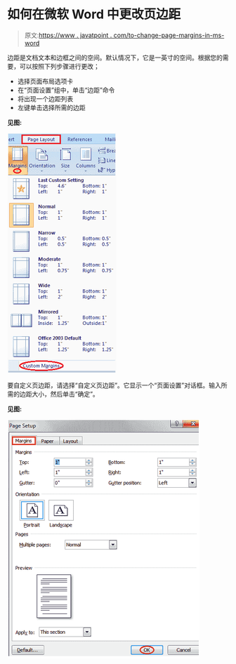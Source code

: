 # 如何在微软 Word 中更改页边距

> 原文:[https://www . javatpoint . com/to-change-page-margins-in-ms-word](https://www.javatpoint.com/to-change-page-margins-in-ms-word)

边距是文档文本和边框之间的空间。默认情况下，它是一英寸的空间。根据您的需要，可以按照下列步骤进行更改；

*   选择页面布局选项卡
*   在“页面设置”组中，单击“边距”命令
*   将出现一个边距列表
*   左键单击选择所需的边距

**见图:**

![MS Word How to change page margins in ms word 1](img/20261e4794c8a19e44ab67fdb70b595d.png)

要自定义页边距，请选择“自定义页边距”。它显示一个“页面设置”对话框。输入所需的边距大小，然后单击“确定”。

**见图:**

![MS Word How to change page margins in ms word 2](img/cac4e377011ac93522b81e99a12b2ef2.png)